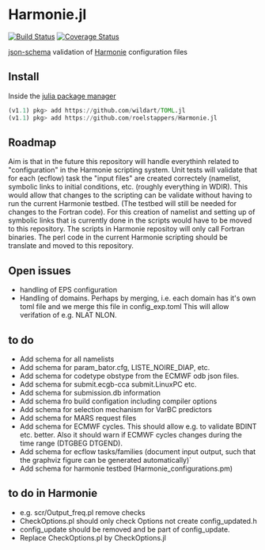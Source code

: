 # Harmonie.jl

[![Build Status](https://travis-ci.com/roelstappers/Harmonie.jl.svg?branch=master)](https://travis-ci.com/roelstappers/Harmonie.jl)
[![Coverage Status](https://coveralls.io/repos/github/roelstappers/Harmonie.jl/badge.svg?branch=master)](https://coveralls.io/github/roelstappers/Harmonie.jl?branch=master)

[json-schema](https://json-schema.org/) validation of [Harmonie](http://hirlam.org/) configuration files 

## Install

Inside the [julia package manager](https://docs.julialang.org/en/v1/stdlib/Pkg/index.html)

```julia  
(v1.1) pkg> add https://github.com/wildart/TOML.jl
(v1.1) pkg> add https://github.com/roelstappers/Harmonie.jl
```

## Roadmap 
Aim is that in the future this repository will handle everythinh related to "configuration" in the Harmonie scripting system. Unit tests will validate that for each (ecflow) task the "input files" are created  correctely (namelist, symbolic links to initial conditions, etc.  (roughly everything in WDIR). This would allow that changes to the scripting can be validate without having to run the current Harmonie testbed. (The testbed will still be needed for changes to the Fortran code). For this creation of namelist and setting up of symbolic links that is currently done in the scripts would have to be moved to this repository. The scripts in Harmonie repositoy will only call Fortran binaries. The perl code in the current Harmonie scripting should be translate and moved to this repository. 

## Open issues 
- handling of  EPS configuration 
- Handling of domains. Perhaps by merging, i.e. each domain has it's own toml file and we merge this file in config_exp.toml This will allow verifation of e.g. NLAT NLON. 


## to do
- Add schema for all namelists
- Add schema for param_bator.cfg, LISTE_NOIRE_DIAP, etc.
- Add schema for codetype obstype from the ECMWF odb json files.
- Add schema for submit.ecgb-cca submit.LinuxPC etc.
- Add schema for submission.db information
- Add schema fro build configation including compiler options
- Add schema for selection mechanism for VarBC predictors
- Add schema for MARS request files
- Add schema for ECMWF cycles. This should allow e.g. to validate BDINT etc. better. Also it should warn if ECMWF cycles changes during the time range (DTGBEG DTGEND). 
- Add schema for ecflow  tasks/families (document input output, such that the graphviz figure can be generated automatically)` 
- Add schema for harmonie testbed (Harmonie_configurations.pm)



## to do in Harmonie 
- e.g. scr/Output_freq.pl  remove checks
- CheckOptions.pl should only check Options not create config_updated.h
- config_update should be removed and be part of config_update.
- Replace CheckOptions.pl by CheckOptions.jl

